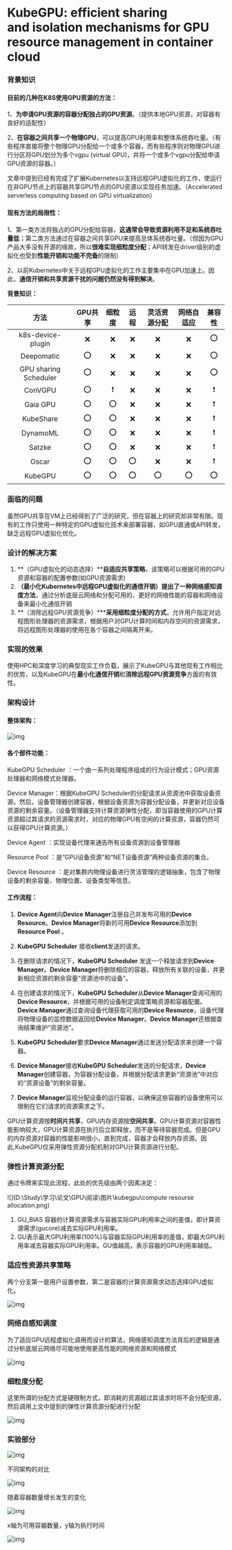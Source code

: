 # **KubeGPU: efficient sharing and isolation mechanisms for GPU resource management in container cloud**

### 背景知识

#### **目前的几种在K8S使用GPU资源的方法：**

1、**为申请GPU资源的容器分配独占的GPU资源**。（提供本地GPU资源，对容器有良好的适配性）

2、**在容器之间共享一个物理GPU**，可以提高GPU利用率和整体系统吞吐量。（有些程序直接将整个物理GPU分配给一个或多个容器，而有些程序则对物理GPU进行分区将GPU划分为多个vgpu (virtual GPU)，并将一个或多个vgpu分配给申请GPU资源的容器。）

文章中提到已经有完成了扩展Kubernetes以支持远程GPU虚拟化的工作，使运行在非GPU节点上的容器共享GPU节点的GPU资源以实现任务加速。（Accelerated serverless computing based on GPU virtualization）

#### **现有方法的局限性：**

1、第一类方法将独占的GPU分配给容器，**这通常会导致资源利用不足和系统吞吐量低**；第二类方法通过在容器之间共享GPU来提高总体系统吞吐量。（但因为GPU产品大多没有开源的缘故，所以**很难实现细粒度分配**；API转发在driver级别的虚拟化也受到**性能开销和功能不完备**的限制）

2、以前Kubernetes中关于远程GPU虚拟化的工作主要集中在GPU加速上。因此，**通信开销和共享资源干扰的问题仍然没有得到解决**。

**背景知识：**

|          方法           | GPU共享 | 细粒度  |  远程  | 灵活资源分配 | 网络自适应 | 兼容性  |
| :-------------------: | :---: | :--: | :--: | :----: | :---: | :--: |
|   k8s-device-plugin   |   ❌   |  ❌   |  ❌   |   ❌    |   ❌   |  ⭕   |
|      Deepomatic       |   ⭕   |  ❌   |  ❌   |   ❌    |   ❌   |  ⭕   |
| GPU sharing Scheduler |   ⭕   |  ❌   |  ❌   |   ❌    |   ❌   |  ⭕   |
|        ConVGPU        |   ⭕   |  ❗   |  ❌   |   ❌    |   ❌   |  ❗   |
|       Gaia GPU        |   ⭕   |  ⭕   |  ❌   |   ❌    |   ❌   |  ❗   |
|       KubeShare       |   ⭕   |  ⭕   |  ❌   |   ❌    |   ❌   |  ❗   |
|       DynamoML        |   ⭕   |  ⭕   |  ❌   |   ❌    |   ❌   |  ❗   |
|        Satzke         |   ⭕   |  ⭕   |  ❌   |   ❌    |   ❌   |  ❗   |
|         Oscar         |   ⭕   |  ⭕   |  ⭕   |   ❌    |   ❌   |  ❗   |
|        KubeGPU        |   ⭕   |  ⭕   |  ⭕   |   ⭕    |   ⭕   |  ⭕   |

### 面临的问题

​	虽然GPU共享在VM上已经得到了广泛的研究，但在容器上的研究却非常有限。现有的工作只使用一种特定的GPU虚拟化技术来部署容器，如GPU直通或API转发，缺乏远程GPU虚拟化优化。

### 设计的解决方案

1. **（GPU虚拟化的动态选择）******自适应共享策略****，该策略可以根据可用的GPU资源和容器的配置参数(如GPU资源需求)
2. **（最小化Kubernetes中远程GPU虚拟化的通信开销）**提出了一种**网络感知调度方法**，通过分析底层云网络和分配可用的、更好的网络性能的容器和网络设备来最小化通信开销
3. **（消除远程GPU资源竞争）*****采用细粒度分配的方式**，允许用户指定对远程图形处理器的资源需求，根据用户对GPU计算时间和内存空间的资源需求，将远程图形处理器的使用在各个容器之间隔离开来。

### **实现的效果**

使用HPC和深度学习的典型现实工作负载，展示了KubeGPU与其他现有工作相比的优势，以及KubeGPU在**最小化通信开销**和**消除远程GPU资源竞争**方面的有效性。



### 架构设计

#### 整体架构：

![img](https://api2.mubu.com/v3/document_image/e23a99c7-b051-4339-a56b-8ac5e228e1d8-15661181.jpg)

#### 各个部件功能：

KubeGPU Scheduler ：一个由一系列处理程序组成的行为设计模式；GPU资源处理器和网络模式处理器。

Device Manager：根据KubeGPU Scheduler的分配请求从资源池中获取设备资源。然后，设备管理器创建容器，根据设备资源为容器分配设备，并更新对应设备资源的剩余容量。（设备管理器支持计算资源弹性分配，即当容器使用的GPU计算资源超过其请求的资源需求时，对应的物理GPU有空闲的计算资源，容器仍然可以获得GPU计算资源。）

Device Agent ：实现设备代理来通告所有设备资源到设备管理器

Resource Pool ：是“GPU设备资源”和“NET设备资源”两种设备资源的集合。

Device Resource ：是对集群内物理设备进行灵活管理的逻辑抽象，包含了物理设备的剩余容量、物理位置、设备类型等信息。

#### 工作流程：

1. **Device Agent**向**Device Manager**注册自己并发布可用的**Device Resource**。**Device Manager**将新的可用**Device Resource**添加到**Resource Pool** 。


2. **KubeGPU Scheduler** 接收**client**发送的请求。
3. 在删除请求的情况下，**KubeGPU Scheduler** 发送一个释放请求到**Device Manager**。**Device Manager**将删除相应的容器，释放所有关联的设备，并更新相应资源的剩余容量“资源池中的设备”。


4. 在创建请求的情况下，**KubeGPU Scheduler**从**Device Manager**查询可用的**Device Resource**，并根据可用的设备制定调度策略资源和容器配置。**Device Manager**通过查询设备代理获取可用的**Device Resource**，设备代理将物理设备的监控数据返回给**Device Manager**。**Device Manager**还根据查询结果维护“资源池”。


5. **KubeGPU Scheduler**要求**Device Manager**通过发送分配请求来创建一个容器。
6. **Device Manager**接收**KubeGPU Scheduler**发送的分配请求，**Device Manager**创建容器，为容器分配设备，并根据分配请求更新“资源池”中对应的“资源设备”的剩余容量。


7. **Device Manager**监视分配设备的运行容器，以确保这些容器的设备使用可以限制在它们请求的资源需求之下。

​    GPU计算资源按**时间片共享**，GPU内存资源按**空间共享**。GPU计算资源对容器性能影响较大，GPU计算资源在执行后立即释放，而不是等待容器完成。但是GPU的内存资源对容器的性能影响很小，直到完成，容器才会释放内存资源。因此,KubeGPU仅采用弹性资源分配机制对GPU计算资源进行分配。

### 弹性计算资源分配

通过令牌来实现此流程，此处的优先级由两个因素决定：

![](D:\Study\学习\论文\GPU\阅读\图片\kubegpu\compute resourse allocation.png)

1. GU_BIAS 容器的计算资源需求与容器实际GPU利用率之间的差值，即计算资源需求(gucore)减去实际GPU利用率。
2. GU表示最大GPU利用率(100%)与容器实际GPU利用率的差值，即最大GPU利用率减去容器实际GPU利用率。GU值越高，表示容器的GPU利用率越低。


### 适应性资源共享策略

两个分支第一是用户设置参数，第二是容器的计算资源需求动态选择GPU虚拟化。

![img](https://api2.mubu.com/v3/document_image/2cf1c4c6-4a1c-4bb5-bc21-e00f4861b86e-15661181.jpg)

### 网络自感知调度

为了适应GPU远程虚拟化调用而设计的算法，网络感知调度方法背后的逻辑是通过分析底层云网络尽可能地使用更高性能的网络资源和网络模式

![img](https://api2.mubu.com/v3/document_image/f68d6735-cff3-4d81-96d9-70f715cec833-15661181.jpg)

### 细粒度分配

这里所谓的分配方式是硬限制方式，即消耗的资源超过其请求时将不会分配资源，然后调用上文中提到的弹性计算资源分配进行分配

![img](https://api2.mubu.com/v3/document_image/5840b00a-f811-4566-b4d7-17b63bfbbddd-15661181.jpg)

### 实验部分

![img](https://api2.mubu.com/v3/document_image/630470cd-d68f-44d8-8d64-80d8119985a7-15661181.jpg)

不同架构的对比

![img](https://api2.mubu.com/v3/document_image/52048b77-2df4-464d-83bc-f42425fbfbd8-15661181.jpg)

随着容器数量增长发生的变化

![img](https://api2.mubu.com/v3/document_image/90f6ac58-d3ef-4b40-b137-92c88db7adce-15661181.jpg)

x轴为可用容器数量，y轴为执行时间

![img](https://api2.mubu.com/v3/document_image/67092a16-4d3d-414a-9e15-53a160157fb6-15661181.jpg)
